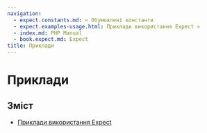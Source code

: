 ```yaml
---
navigation:
  - expect.constants.md: « Обумовлені константи
  - expect.examples-usage.html: Приклади використання Expect »
  - index.md: PHP Manual
  - book.expect.md: Expect
title: Приклади
---
```

# Приклади

## Зміст

-   [Приклади використання Expect](expect.examples-usage.html)
